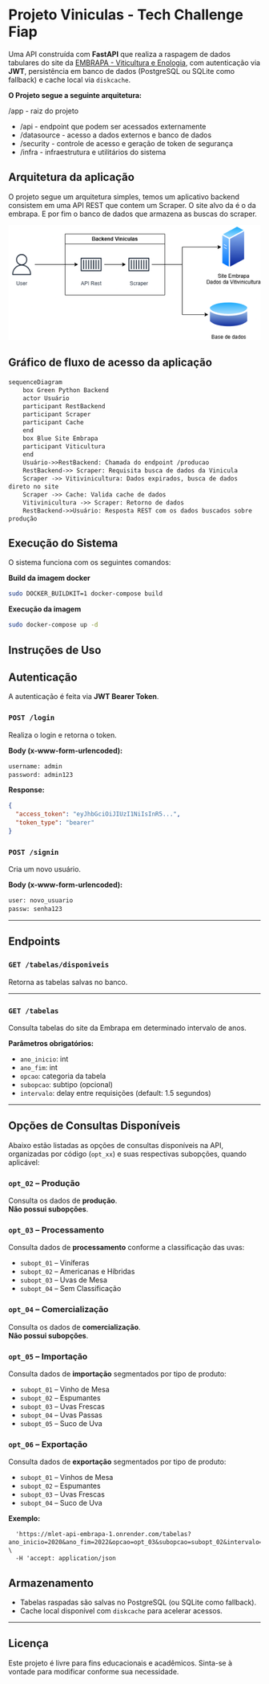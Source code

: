 # Projeto Viniculas - Tech Challenge Fiap
Uma API construída com **FastAPI** que realiza a raspagem de dados tabulares do site da [EMBRAPA - Viticultura e Enologia](http://vitibrasil.cnpuv.embrapa.br/), com autenticação via **JWT**, persistência em banco de dados (PostgreSQL ou SQLite como fallback) e cache local via `diskcache`.

**O Projeto segue a seguinte arquitetura:**

/app - raiz do projeto
- /api - endpoint que podem ser acessados externamente
- /datasource - acesso a dados externos e banco de dados
- /security - controle de acesso e geração de token de segurança
- /infra - infraestrutura e utilitários do sistema


## Arquitetura da aplicação

O projeto segue um arquitetura simples, temos um aplicativo backend consistem em uma API REST que contem um Scraper.
O site alvo da é o da embrapa.
E por fim o banco de dados que armazena as buscas do scraper.

![arquitetura](./projeto-fiap.png)

## Gráfico de fluxo de acesso da aplicação
```mermaid
sequenceDiagram
    box Green Python Backend
    actor Usuário
    participant RestBackend
    participant Scraper
    participant Cache
    end
    box Blue Site Embrapa
    participant Viticultura
    end    
    Usuário->>RestBackend: Chamada do endpoint /producao
    RestBackend->> Scraper: Requisita busca de dados da Vinicula
    Scraper ->> Vitivinicultura: Dados expirados, busca de dados direto no site
    Scraper ->> Cache: Valida cache de dados
    Vitivinicultura ->> Scraper: Retorno de dados
    RestBackend->>Usuário: Resposta REST com os dados buscados sobre produção
```

## Execução do Sistema

O sistema funciona com os seguintes comandos:

**Build da imagem docker**
```bash
sudo DOCKER_BUILDKIT=1 docker-compose build
```

**Execução da imagem**
```bash
sudo docker-compose up -d
```

## Instruções de Uso

## Autenticação

A autenticação é feita via **JWT Bearer Token**.

### `POST /login`

Realiza o login e retorna o token.

**Body (x-www-form-urlencoded):**

```txt
username: admin
password: admin123
```

**Response:**

```json
{
  "access_token": "eyJhbGciOiJIUzI1NiIsInR5...",
  "token_type": "bearer"
}
```

### `POST /signin`

Cria um novo usuário.

**Body (x-www-form-urlencoded):**

```txt
user: novo_usuario
passw: senha123
```

---

## Endpoints

### `GET /tabelas/disponiveis`

Retorna as tabelas salvas no banco.

---

### `GET /tabelas`

Consulta tabelas do site da Embrapa em determinado intervalo de anos.

**Parâmetros obrigatórios:**

- `ano_inicio`: int
- `ano_fim`: int
- `opcao`: categoria da tabela
- `subopcao`: subtipo (opcional)
- `intervalo`: delay entre requisições (default: 1.5 segundos)

---

## Opções de Consultas Disponíveis

Abaixo estão listadas as opções de consultas disponíveis na API, organizadas por código (`opt_xx`) e suas respectivas subopções, quando aplicável:

### `opt_02` – Produção
Consulta os dados de **produção**.  
**Não possui subopções**.

### `opt_03` – Processamento
Consulta dados de **processamento** conforme a classificação das uvas:
- `subopt_01` – Viníferas  
- `subopt_02` – Americanas e Híbridas  
- `subopt_03` – Uvas de Mesa  
- `subopt_04` – Sem Classificação  

### `opt_04` – Comercialização
Consulta os dados de **comercialização**.  
**Não possui subopções**.

### `opt_05` – Importação
Consulta dados de **importação** segmentados por tipo de produto:
- `subopt_01` – Vinho de Mesa  
- `subopt_02` – Espumantes  
- `subopt_03` – Uvas Frescas  
- `subopt_04` – Uvas Passas  
- `subopt_05` – Suco de Uva  

### `opt_06` – Exportação
Consulta dados de **exportação** segmentados por tipo de produto:
- `subopt_01` – Vinhos de Mesa  
- `subopt_02` – Espumantes  
- `subopt_03` – Uvas Frescas  
- `subopt_04` – Suco de Uva  


**Exemplo:**

```curl -X 'GET' \
  'https://mlet-api-embrapa-1.onrender.com/tabelas?ano_inicio=2020&ano_fim=2022&opcao=opt_03&subopcao=subopt_02&intervalo=1.5' \
  -H 'accept: application/json
```
## Armazenamento

- Tabelas raspadas são salvas no PostgreSQL (ou SQLite como fallback).
- Cache local disponível com `diskcache` para acelerar acessos.

---

## Licença

Este projeto é livre para fins educacionais e acadêmicos. Sinta-se à vontade para modificar conforme sua necessidade.
